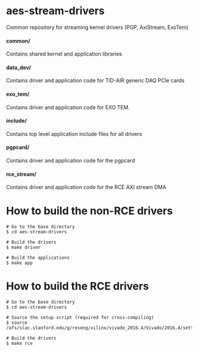 # aes-stream-drivers

Common repository for streaming kernel drivers (PGP, AxiStream, ExoTem)

<!--- ########################################################################################### -->

#### common/

Contains shared kernel and application libraries

#### data_dev/

Contains driver and application code for TID-AIR generic DAQ PCIe cards

#### exo_tem/

Contains driver and application code for EXO TEM.

#### include/ 

Contains top level application include files for all drivers

#### pgpcard/ 

Contains driver and application code for the pgpcard

#### rce_stream/ 

Contains driver and application code for the RCE AXI stream DMA

<!--- ########################################################################################### -->

# How to build the non-RCE drivers

```
# Go to the base directory
$ cd aes-stream-drivers

# Build the drivers
$ make driver

# Build the applications
$ make app
```

<!--- ########################################################################################### -->

# How to build the RCE drivers

```
# Go to the base directory
$ cd aes-stream-drivers

# Source the setup script (required for cross-compiling)
$ source /afs/slac.stanford.edu/g/reseng/xilinx/vivado_2016.4/Vivado/2016.4/settings64.sh

# Build the drivers
$ make rce
```

<!--- ########################################################################################### -->
